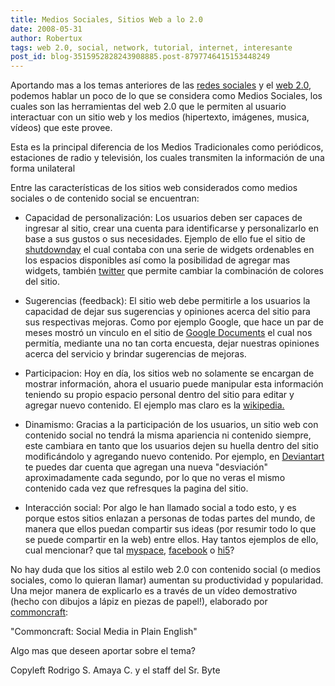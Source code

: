 ```yaml
---
title: Medios Sociales, Sitios Web a lo 2.0
date: 2008-05-31
author: Robertux
tags: web 2.0, social, network, tutorial, internet, interesante
post_id: blog-3515952828243908885.post-8797746415153448249
---
```


Aportando mas a los temas anteriores de las [redes sociales](https://srbyte.blogspot.com/2008/05/el-video-que-resume-las-redes-sociales.html) y el [web 2.0](Social%20Media%20in%20Plain%20English), podemos hablar un poco de lo que se considera como Medios Sociales, los cuales son las herramientas del web 2.0 que le permiten al usuario interactuar con un sitio web y los medios (hipertexto, imágenes, musica, vídeos) que este provee.

Esta es la principal diferencia de los Medios Tradicionales como periódicos, estaciones de radio y televisión, los cuales transmiten la información de una forma unilateral

Entre las características de los sitios web considerados como medios sociales o de contenido social se encuentran:

- Capacidad de personalización: Los usuarios deben ser capaces de ingresar al sitio, crear una cuenta para identificarse y personalizarlo en base a sus gustos o sus necesidades. Ejemplo de ello fue el sitio de [shutdownday](https://shutdownday.org/) el cual contaba con una serie de widgets ordenables en los espacios disponibles así como la posibilidad de agregar mas widgets, también [twitter](https://twitter.com/) que permite cambiar la combinación de colores del sitio.

- Sugerencias (feedback): El sitio web debe permitirle a los usuarios la capacidad de dejar sus sugerencias y opiniones acerca del sitio para sus respectivas mejoras. Como por ejemplo Google, que hace un par de meses mostró un vinculo en el sitio de [Google Documents](https://docs.google.com) el cual nos permitía, mediante una no tan corta encuesta, dejar nuestras opiniones acerca del servicio y brindar sugerencias de mejoras.

- Participacion: Hoy en día, los sitios web no solamente se encargan de mostrar información, ahora el usuario puede manipular esta información teniendo su propio espacio personal dentro del sitio para editar y agregar nuevo contenido. El ejemplo mas claro es la [wikipedia.](https://www.wikipedia.org/)

- Dinamismo: Gracias a la participación de los usuarios, un sitio web con contenido social no tendrá la misma apariencia ni contenido siempre, este cambiara en tanto que los usuarios dejen su huella dentro del sitio modificándolo y agregando nuevo contenido. Por ejemplo, en [Deviantart](https://www.deviantart.com/) te puedes dar cuenta que agregan una nueva "desviación" aproximadamente cada segundo, por lo que no veras el mismo contenido cada vez que refresques la pagina del sitio.

- Interacción social: Por algo le han llamado social a todo esto, y es porque estos sitios enlazan a personas de todas partes del mundo, de manera que ellos puedan compartir sus ideas (por resumir todo lo que se puede compartir en la web) entre ellos. Hay tantos ejemplos de ello, cual mencionar? que tal [myspace](https://www.myspace.com/), [facebook](https://www.facebook.com/) o [hi5](https://hi5.com/)?

No hay duda que los sitios al estilo web 2.0 con contenido social (o medios sociales, como lo quieran llamar) aumentan su productividad y popularidad. Una mejor manera de explicarlo es a través de un vídeo demostrativo (hecho con dibujos a lápiz en piezas de papel!), elaborado por [commoncraft](https://www.commoncraft.com/):

"Commoncraft: Social Media in Plain
English"

Algo mas que deseen aportar sobre el tema?

Copyleft Rodrigo S. Amaya C. y el staff del Sr. Byte